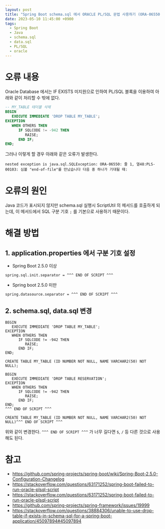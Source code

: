 ```yaml
---
layout: post
title: "Spring Boot schema.sql 에서 ORACLE PL/SQL 문법 사용하기 (ORA-06550 오류 해결방법)"
date: 2023-05-10 11:45:00 +0900
tags:
  - Spring Boot
  - Java
  - schema.sql
  - data.sql
  - PL/SQL
  - oracle
---
```


# 오류 내용

Oracle Database 에서는 IF EXISTS 미지원으로 인하여 PL/SQL 블록을 이용하여 아래와 같이 처리할 수 밖에 없다.

```sql
-- MY_TABLE 테이블 삭제
BEGIN
   EXECUTE IMMEDIATE 'DROP TABLE MY_TABLE';
EXCEPTION
   WHEN OTHERS THEN
      IF SQLCODE != -942 THEN
         RAISE;
      END IF;
END;
```

그러나 이렇게 할 경우 아래와 같은 오류가 발생한다.

```
nested exception is java.sql.SQLException: ORA-06550: 줄 1, 열48:PLS-00103: 심볼 "end-of-file"를 만났습니다 다음 중 하나가 기대될 때:
```

# 오류의 원인

Java 코드가 표시되지 않지만 schema.sql 실행시 ScriptUtil 의 메서드를 호출하게 되는데, 이 메서드에서 SQL 구분 기호 `;` 를 기본으로 사용하기 때문이다.

# 해결 방법

## 1. application.properties 에서 구분 기호 설정

- Spring Boot 2.5.0 이상

```
spring.sql.init.separator = ^^^ END OF SCRIPT ^^^
```

- Spring boot 2.5.0 미만

```
spring.datasource.separator = ^^^ END OF SCRIPT ^^^
```

## 2. schema.sql, data.sql 변경

```
BEGIN
   EXECUTE IMMEDIATE 'DROP TABLE MY_TABLE';
EXCEPTION
   WHEN OTHERS THEN
      IF SQLCODE != -942 THEN
         RAISE;
      END IF;
END;

CREATE TABLE MY_TABLE (ID NUMBER NOT NULL, NAME VARCHAR2(50) NOT NULL);
```

```
BEGIN
   EXECUTE IMMEDIATE 'DROP TABLE RESERVATION';
EXCEPTION
   WHEN OTHERS THEN
      IF SQLCODE != -942 THEN
         RAISE;
      END IF;
END;
^^^ END OF SCRIPT ^^^

CREATE TABLE MY_TABLE (ID NUMBER NOT NULL, NAME VARCHAR2(50) NOT NULL)^^^ END OF SCRIPT ^^^
```

위와 같이 변경한다. `^^^ END OF SCRIPT ^^^` 가 너무 길다면 `$`, `/` 등 다른 것으로 사용해도 된다.

# 참고

- https://github.com/spring-projects/spring-boot/wiki/Spring-Boot-2.5.0-Configuration-Changelog
- https://stackoverflow.com/questions/63171252/spring-boot-failed-to-run-oracle-plsql-script
- https://stackoverflow.com/questions/63171252/spring-boot-failed-to-run-oracle-plsql-script
- https://github.com/spring-projects/spring-framework/issues/19999
- https://stackoverflow.com/questions/38884306/unable-to-use-drop-table-if-exists-in-schema-sql-for-a-spring-boot-application/45097894#45097894
